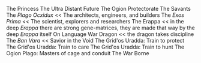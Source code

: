 The Princess
The Ultra Distant Future
The Ogion Protectorate
The Savants
The _Plago Ocxidux_ << The architects, engineers, and builders
The _Exos Prima_ << The scientist, explorers and researchers
The Erappa << in the deep _Erappa_ there are strong gene-matrices, they are made that way by the deep _Erappa_ itself
On Language
War Dragon << the dragon takes discipline
The _Ban Vara_ << Savior in the Void
The Grid'os Uradda: Train to protect
The Grid'os Uradda: Train to care
The Grid'os Uradda: Train to hunt
The Ogion Plago: Masters of cage and conduit
The War Borne
